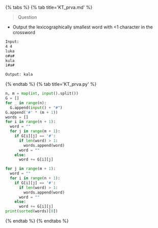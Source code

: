 {% tabs %}
{% tab title='KT_prva.md' %}

> Question

* Output the lexicographically smallest word with <1 character in the crossword

```txt
Input:
4 4
luka
o#a#
kula
i#a#

Output: kala
```

{% endtab %}
{% tab title='KT_prva.py' %}

```py
n, m = map(int, input().split())
G = []
for _ in range(n):
  G.append(input() + "#")
G.append('#' * (m + 1))
words = []
for i in range(n + 1):
  word = ""
  for j in range(m + 1):
    if G[i][j] == '#':
      if len(word) > 1:
        words.append(word)
      word = ""
    else:
      word += G[i][j]

for j in range(m + 1):
  word = ""
  for i in range(n + 1):
    if G[i][j] == '#':
      if len(word) > 1:
        words.append(word)
      word = ""
    else:
      word += G[i][j]
print(sorted(words)[0])
```

{% endtab %}
{% endtabs %}
